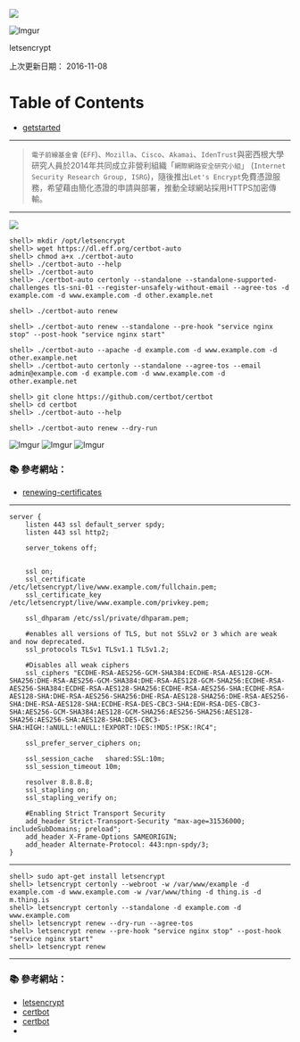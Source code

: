 ![](https://letsencrypt.org/images/letsencrypt-logo-horizontal.svg)

![Imgur](http://i.imgur.com/pEBGT1B.png)

letsencrypt

上次更新日期： 2016-11-08

# Table of Contents

- [getstarted](#getstarted)

---
<a name="getstarted"></a>

> `電子前線基金會` (`EFF`)、`Mozilla`、`Cisco`、`Akamai`、`IdenTrust`與密西根大學研究人員於2014年共同成立非營利組織「`網際網路安全研究小組`」 (`Internet Security Research Group, ISRG`)，隨後推出`Let's Encrypt`免費憑證服務，希望藉由簡化憑證的申請與部署，推動全球網站採用HTTPS加密傳輸。

---

![](https://certbot.eff.org/images/certbot-logo-1A.svg)

```console
shell> mkdir /opt/letsencrypt
shell> wget https://dl.eff.org/certbot-auto
shell> chmod a+x ./certbot-auto
shell> ./certbot-auto --help
shell> ./certbot-auto
shell> ./certbot-auto certonly --standalone --standalone-supported-challenges tls-sni-01 --register-unsafely-without-email --agree-tos -d example.com -d www.example.com -d other.example.net

shell> ./certbot-auto renew
```

```console
shell> ./certbot-auto renew --standalone --pre-hook "service nginx stop" --post-hook "service nginx start"
```

```console
shell> ./certbot-auto --apache -d example.com -d www.example.com -d other.example.net
shell> ./certbot-auto certonly --standalone --agree-tos --email admin@example.com -d example.com -d www.example.com -d other.example.net
```

```console
shell> git clone https://github.com/certbot/certbot
shell> cd certbot
shell> ./certbot-auto --help
```

```console
shell> ./certbot-auto renew --dry-run
```

![Imgur](http://i.imgur.com/7hNAFJa.png)
![Imgur](http://i.imgur.com/3w8fptF.png)
![Imgur](http://i.imgur.com/szPIxbh.png)

### :books: 參考網站：
- [renewing-certificates](https://certbot.eff.org/docs/using.html#renewing-certificates)

---

```
server {
	listen 443 ssl default_server spdy;
    listen 443 ssl http2;

	server_tokens off;


	ssl on;
	ssl_certificate /etc/letsencrypt/live/www.example.com/fullchain.pem;
	ssl_certificate_key /etc/letsencrypt/live/www.example.com/privkey.pem;
         
	ssl_dhparam /etc/ssl/private/dhparam.pem;

	#enables all versions of TLS, but not SSLv2 or 3 which are weak and now deprecated.
	ssl_protocols TLSv1 TLSv1.1 TLSv1.2;

	#Disables all weak ciphers
	ssl_ciphers "ECDHE-RSA-AES256-GCM-SHA384:ECDHE-RSA-AES128-GCM-SHA256:DHE-RSA-AES256-GCM-SHA384:DHE-RSA-AES128-GCM-SHA256:ECDHE-RSA-AES256-SHA384:ECDHE-RSA-AES128-SHA256:ECDHE-RSA-AES256-SHA:ECDHE-RSA-AES128-SHA:DHE-RSA-AES256-SHA256:DHE-RSA-AES128-SHA256:DHE-RSA-AES256-SHA:DHE-RSA-AES128-SHA:ECDHE-RSA-DES-CBC3-SHA:EDH-RSA-DES-CBC3-SHA:AES256-GCM-SHA384:AES128-GCM-SHA256:AES256-SHA256:AES128-SHA256:AES256-SHA:AES128-SHA:DES-CBC3-SHA:HIGH:!aNULL:!eNULL:!EXPORT:!DES:!MD5:!PSK:!RC4";

	ssl_prefer_server_ciphers on;

	ssl_session_cache   shared:SSL:10m;
	ssl_session_timeout 10m;

	resolver 8.8.8.8;
	ssl_stapling on;
	ssl_stapling_verify on;
        
	#Enabling Strict Transport Security
	add_header Strict-Transport-Security "max-age=31536000; includeSubDomains; preload";
	add_header X-Frame-Options SAMEORIGIN;
	add_header Alternate-Protocol: 443:npn-spdy/3;
}
```

---

```console
shell> sudo apt-get install letsencrypt 
shell> letsencrypt certonly --webroot -w /var/www/example -d example.com -d www.example.com -w /var/www/thing -d thing.is -d m.thing.is
shell> letsencrypt certonly --standalone -d example.com -d www.example.com
shell> letsencrypt renew --dry-run --agree-tos 
shell> letsencrypt renew --pre-hook "service nginx stop" --post-hook "service nginx start"
shell> letsencrypt renew 
```

---
### :books: 參考網站：

- [letsencrypt](https://letsencrypt.org/)
- [certbot](https://github.com/certbot/certbot)
- [certbot](https://certbot.eff.org/docs/contributing.html)
- [](https://certbot.eff.org/#ubuntuxenial-haproxy)